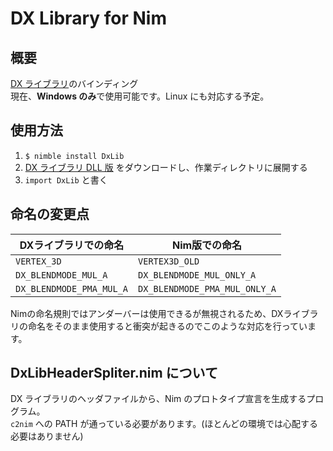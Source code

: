 # DX Library for Nim

## 概要

[DX ライブラリ](https://dxlib.xsrv.jp/)のバインディング<br>
現在、**Windows のみ**で使用可能です。Linux にも対応する予定。

## 使用方法

1. `$ nimble install DxLib`
2. [DX ライブラリ DLL 版](https://github.com/777shuang/DxLib.dll/releases) をダウンロードし、作業ディレクトリに展開する
3. `import DxLib` と書く

## 命名の変更点

|DXライブラリでの命名     |Nim版での命名                |
|------------------------|-----------------------------|
|`VERTEX_3D`             |`VERTEX3D_OLD`               |
|`DX_BLENDMODE_MUL_A`    |`DX_BLENDMODE_MUL_ONLY_A`    |
|`DX_BLENDMODE_PMA_MUL_A`|`DX_BLENDMODE_PMA_MUL_ONLY_A`|

Nimの命名規則ではアンダーバーは使用できるが無視されるため、DXライブラリの命名をそのまま使用すると衝突が起きるのでこのような対応を行っています。

## DxLibHeaderSpliter.nim について

DX ライブラリのヘッダファイルから、Nim のプロトタイプ宣言を生成するプログラム。<br>
`c2nim` への PATH が通っている必要があります。(ほとんどの環境では心配する必要はありません)
